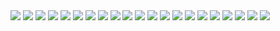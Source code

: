 </head>

<body>
  <img src=/home/vlad/Pictures/1.jpg />
  <img src=/home/vlad/Pictures/2.jpg />
  <img src=/home/vlad/Pictures/3.jpg />
  <img src=/home/vlad/Pictures/4.jpg />
  <img src=/home/vlad/Pictures/5.jpg />
  <img src=/home/vlad/Pictures/6.jpg />
  <img src=/home/vlad/Pictures/7.jpg />
  <img src=/home/vlad/Pictures/8.jpg />
  <img src=/home/vlad/Pictures/9.png />
  <img src=/home/vlad/Pictures/10.png />
  <img src=/home/vlad/Pictures/11.jpg />
  <img src=/home/vlad/Pictures/12.jpg />
  <img src=/home/vlad/Pictures/13.jpg />
  <img src=/home/vlad/Pictures/14.jpg />
  <img src=/home/vlad/Pictures/15.jpg />
  <img src=/home/vlad/Pictures/16.jpg />
  <img src=/home/vlad/Pictures/17.jpg />
  <img src=/home/vlad/Pictures/18.jpg />
  <img src=/home/vlad/Pictures/19.jpg />
  <img src=/home/vlad/Pictures/20.jpg />
  <img src=/home/vlad/Pictures/21.jpg />
  
</body>
</html>


